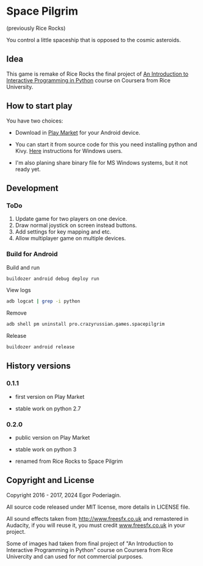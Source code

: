 # Space Pilgrim
(previously Rice Rocks)

You control a little spaceship that is opposed to the cosmic asteroids.

## Idea

This game is remake of Rice Rocks the final project of [An Introduction to Interactive Programming in Python](https://www.coursera.org/learn/interactive-python-2) course on Coursera from Rice University.


## How to start play

You have two choices:

- Download in [Play Market](https://play.google.com/store/apps/details?id=pro.crazyrussian.games.spacepilgrim) for your Android device.

- You can start it from source code for this you need installing python and Kivy. [Here](https://kivy.org/docs/installation/installation-windows.html#install-win-dist) instructions for Windows users.

- I'm also planing share binary file for MS Windows systems, but it not ready yet.

## Development

### ToDo

1. Update game for two players on one device.
2. Draw normal joystick on screen instead buttons.
3. Add settings for key mapping and etc.
4. Allow multiplayer game on multiple devices.

### Build for Android

Build and run
```bash
buildozer android debug deploy run
```

View logs
```bash
adb logcat | grep -i python
```

Remove
```bash
adb shell pm uninstall pro.crazyrussian.games.spacepilgrim
```

Release
```bash
buildozer android release
```

## History versions

### 0.1.1

- first version on Play Market

- stable work on python 2.7

### 0.2.0

- public version on Play Market

- stable work on python 3

- renamed from Rice Rocks to Space Pilgrim

## Copyright and License

Copyright 2016 - 2017, 2024 Egor Poderiagin.

All source code released under MIT license, more details in LICENSE file.

All sound effects taken from http://www.freesfx.co.uk and remastered in Audacity, if you will reuse it, you must credit www.freesfx.co.uk in your project.

Some of images had taken from final project of "An Introduction to Interactive Programming in Python" course on Coursera from Rice Univercity and can used for not commercial purposes.
